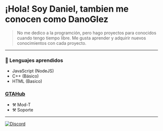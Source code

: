 # ¡Hola! Soy Daniel, tambien me conocen como DanoGlez
> No me dedico a la programción, pero hago proyectos para conocidos cuando tengo tiempo libre.
> Me gusta aprender y adquirir nuevos conocimientos con cada proyecto.

---

### 🔩 Lenguajes aprendidos
- JavaScript (NodeJS)
- C++ (Básico)
- HTML (Basico)

### [GTAHub](https://gtahub.gg)
- ⚒️ Mod-T
- ⚒️ Soporte
---
[![Discord](https://i.imgur.com/pJYvlQu.png)](https://discord.gg/u7sAMDuFAK)

